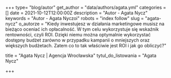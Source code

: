 +++
type= "blog/autor"
get_author = "data/authors/agata.yml"
categories = []
date = 2021-10-12T12:00:00Z
description = "Autor - Agata Nycz"
keywords = "Autor - Agata Nyczoi"
robots = "index follow"
slug = "agata-nycz"
o_autorze = "Kiedy inwestujesz w działania marketingowe musisz na bieżąco oceniać ich opłacalność. W tym celu wykorzystuje się wskaźnik rentowności, czyli ROI. Dzięki niemu można optymalnie wykorzystać dostępny budżet zarówno w przypadku kampanii o mniejszych oraz większych budżetach. Zatem co to tak właściwie jest ROI i jak go obliczyć?"

title = "Agata Nycz  | Agencja Wrocławska"
tytul_do_listowania = "Agata Nycz"

+++
